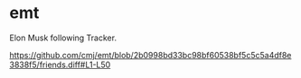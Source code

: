 # emt
Elon Musk following Tracker.

https://github.com/cmj/emt/blob/2b0998bd33bc98bf60538bf5c5c5a4df8e3838f5/friends.diff#L1-L50
